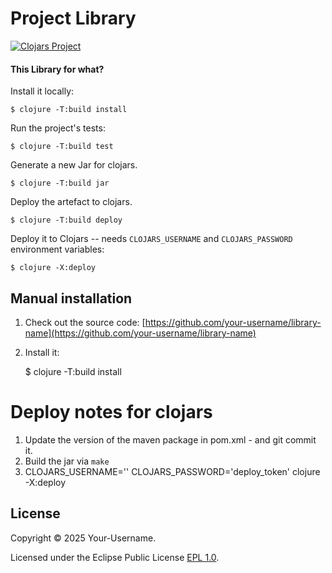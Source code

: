 # Project Library


[![Clojars Project](https://img.shields.io/clojars/v/your-namespace/library-name.svg)](https://clojars.org/your-namespace/library-name)


#### This Library for what?

Install it locally:

    $ clojure -T:build install

Run the project's tests:

    $ clojure -T:build test

Generate a new Jar for clojars.

    $ clojure -T:build jar

Deploy the artefact to clojars.

    $ clojure -T:build deploy


Deploy it to Clojars -- needs `CLOJARS_USERNAME` and `CLOJARS_PASSWORD` environment variables:

    $ clojure -X:deploy


## Manual installation

1. Check out the source code: [https://github.com/your-username/library-name](https://github.com/your-username/library-name)
2. Install it:

    $ clojure -T:build install


# Deploy notes for clojars

1. Update the version of the maven package in pom.xml - and git commit it.
2. Build the jar via `make`
3. CLOJARS_USERNAME='' CLOJARS_PASSWORD='deploy_token' clojure -X:deploy

## License

Copyright &copy; 2025 Your-Username.

Licensed under the Eclipse Public License [EPL 1.0](LICENSE).
